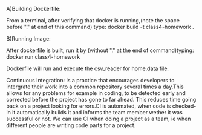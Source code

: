 A)Building Dockerfile:
 
From a terminal, after verifying that docker is running,(note the space before "." at end of this command) type:
  docker build -t class4-homework .


B)Running Image:

After dockerfile is built, run it by (without "." at the end of command)typing:
  docker run class4-homework

Dockerfile will run and execute the csv_reader for home.data file.

Continuous Integration: Is a practice that encourages developers to intergrate their work into a common repository several times a day.This allows for any problems for example in coding, to be detected early and corrected before the project has gone to far ahead. This reduces time going back on a project looking for errors.CI is automated, when code is checked-in it automatically builds it and informs the team member wether it was successful or not.
We can use CI when doing a project as a team, ie when different people are writing code parts for a project.


